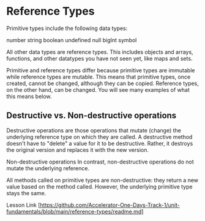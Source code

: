 # Reference Types

Primitive types include the following data types:

number
string
boolean
undefined
null
bigInt 
symbol 


All other data types are reference types. This includes objects and arrays, functions, and other datatypes you have not seen yet, like maps and sets.

Primitive and reference types differ because primitive types are immutable while reference types are mutable. This means that primitive types, once created, cannot be changed, although they can be copied. Reference types, on the other hand, can be changed. You will see many examples of what this means below.

## Destructive vs. Non-destructive operations

Destructive operations are those operations that mutate (change) the underlying reference type on which they are called. A destructive method doesn't have to "delete" a value for it to be destructive. Rather, it destroys the original version and replaces it with the new version.

Non-destructive operations
In contrast, non-destructive operations do not mutate the underlying reference.

All methods called on primitive types are non-destructive: they return a new value based on the method called. However, the underlying primitive type stays the same.





Lesson Link [https://github.com/Accelerator-One-Days-Track-1/unit-fundamentals/blob/main/reference-types/readme.md]